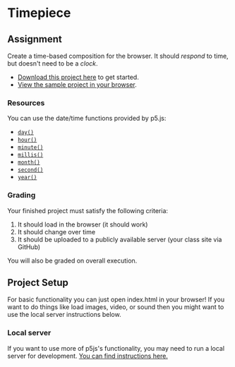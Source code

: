 # Timepiece

## Assignment

Create a time-based composition for the browser. It should _respond_ to time, but doesn't need to be a _clock_.

 * [Download this project here](https://github.com/parsons-cc/timepiece/archive/gh-pages.zip) to get started.
 * [View the sample project in your browser](http://cc.andydayton.com/timepiece/).

### Resources

You can use the date/time functions provided by p5.js:

 * [`day()`](http://p5js.org/reference/#/p5/day)
 * [`hour()`](http://p5js.org/reference/#/p5/hour)
 * [`minute()`](http://p5js.org/reference/#/p5/minute)
 * [`millis()`](http://p5js.org/reference/#/p5/millis)
 * [`month()`](http://p5js.org/reference/#/p5/month)
 * [`second()`](http://p5js.org/reference/#/p5/second)
 * [`year()`](http://p5js.org/reference/#/p5/year)

### Grading

Your finished project must satisfy the following criteria:

 1. It should load in the browser (it should work)
 2. It should change over time
 3. It should be uploaded to a publicly available server (your class site via GitHub)

You will also be graded on overall execution.

## Project Setup

For basic functionality you can just open index.html in your browser! If you want to do things like load images, video, or sound then you might want to use the local server instructions below.

### Local server

If you want to use more of p5js's functionality, you may need to run a local server for development. [You can find instructions here.](https://gist.github.com/daytona1/3a687b46a43236055819)
